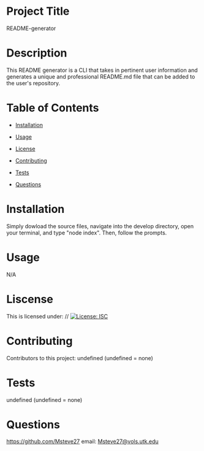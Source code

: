
  # Project Title
  README-generator

  # Description
  This README generator is a CLI that takes in pertinent user information and generates a unique and professional README.md file that can be added to the user's repository.

  # Table of Contents  
  * [Installation](#Installation)

  * [Usage](#Usage)

  * [License](#License)

  * [Contributing](#Contributing)

  * [Tests](#Tests)

  * [Questions](#Questions)


  # Installation
  Simply dowload the source files, navigate into the develop directory, open your terminal, and type "node index". Then, follow the prompts.

  # Usage
  N/A

  # Liscense
  This is licensed under: 
  // [![License: ISC](https://img.shields.io/badge/License-ISC-blue.svg)](https://opensource.org/licenses/ISC)

  # Contributing
  Contributors to this project: undefined (undefined = none)

  # Tests
  undefined (undefined = none)

  # Questions
  https://github.com/Msteve27
  email: Msteve27@vols.utk.edu
  